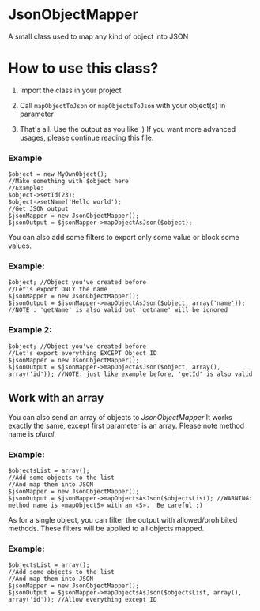 # JsonObjectMapper
A small class used to map any kind of object into JSON

# How to use this class?
1) Import the class in your project

2) Call `mapObjectToJson` or `mapObjectsToJson` with your object(s) in parameter

3) That's all.  Use the output as you like :)  If you want more advanced usages, please continue reading this file.

### Example
``` 
$object = new MyOwnObject();
//Make something with $object here
//Example:
$object->setId(23);
$object->setName('Hello world');
//Get JSON output
$jsonMapper = new JsonObjectMapper();
$jsonOutput = $jsonMapper->mapObjectAsJson($object);
```


You can also add some filters to export only some value or block some values.

### Example:
```
$object; //Object you've created before
//Let's export ONLY the name
$jsonMapper = new JsonObjectMapper();
$jsonOutput = $jsonMapper->mapObjectAsJson($object, array('name'));  //NOTE : 'getName' is also valid but 'getname' will be ignored
```

### Example 2:
```
$object; //Object you've created before
//Let's export everything EXCEPT Object ID
$jsonMapper = new JsonObjectMapper();
$jsonOutput = $jsonMapper->mapObjectAsJson($object, array(), array('id')); //NOTE: just like example before, 'getId' is also valid
```

## Work with an array
You can also send an array of objects to _JsonObjectMapper_  It works exactly the same, except first parameter is an array.  Please note method name is *plural*.

### Example:
```
$objectsList = array();
//Add some objects to the list
//And map them into JSON
$jsonMapper = new JsonObjectMapper();
$jsonOutput = $jsonMapper->mapObjectsAsJson($objectsList); //WARNING: method name is «mapObjectS» with an «S».  Be careful ;)
```

As for a single object, you can filter the output with allowed/prohibited methods.  These filters will be applied to all objects mapped.

### Example:
```
$objectsList = array();
//Add some objects to the list
//And map them into JSON
$jsonMapper = new JsonObjectMapper();
$jsonOutput = $jsonMapper->mapObjectsAsJson($objectsList, array(), array('id')); //Allow everything except ID
```
